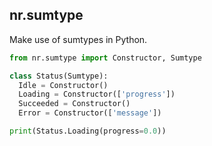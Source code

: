 ## nr.sumtype

Make use of sumtypes in Python.

```python
from nr.sumtype import Constructor, Sumtype

class Status(Sumtype):
  Idle = Constructor()
  Loading = Constructor(['progress'])
  Succeeded = Constructor()
  Error = Constructor(['message'])

print(Status.Loading(progress=0.0))
```

